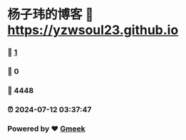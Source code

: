 # 杨子玮的博客 :link: https://yzwsoul23.github.io 
### :page_facing_up: [1](https://yzwsoul23.github.io/tag.html) 
### :speech_balloon: 0 
### :hibiscus: 4448 
### :alarm_clock: 2024-07-12 03:37:47 
### Powered by :heart: [Gmeek](https://github.com/Meekdai/Gmeek)
